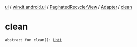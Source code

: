 [ui](../../../index.md) / [winkit.android.ui](../../index.md) / [PaginatedRecyclerView](../index.md) / [Adapter](index.md) / [clean](./clean.md)

# clean

`abstract fun clean(): `[`Unit`](https://kotlinlang.org/api/latest/jvm/stdlib/kotlin/-unit/index.html)